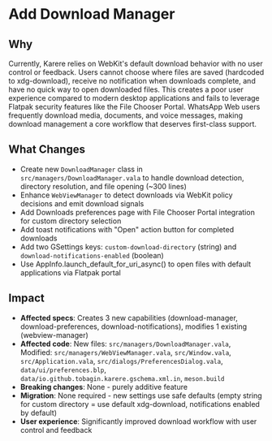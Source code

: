 # Add Download Manager

## Why
Currently, Karere relies on WebKit's default download behavior with no user control or feedback. Users cannot choose where files are saved (hardcoded to xdg-download), receive no notification when downloads complete, and have no quick way to open downloaded files. This creates a poor user experience compared to modern desktop applications and fails to leverage Flatpak security features like the File Chooser Portal. WhatsApp Web users frequently download media, documents, and voice messages, making download management a core workflow that deserves first-class support.

## What Changes
- Create new `DownloadManager` class in `src/managers/DownloadManager.vala` to handle download detection, directory resolution, and file opening (~300 lines)
- Enhance `WebViewManager` to detect downloads via WebKit policy decisions and emit download signals
- Add Downloads preferences page with File Chooser Portal integration for custom directory selection
- Add toast notifications with "Open" action button for completed downloads
- Add two GSettings keys: `custom-download-directory` (string) and `download-notifications-enabled` (boolean)
- Use AppInfo.launch_default_for_uri_async() to open files with default applications via Flatpak portal

## Impact
- **Affected specs**: Creates 3 new capabilities (download-manager, download-preferences, download-notifications), modifies 1 existing (webview-manager)
- **Affected code**: New files: `src/managers/DownloadManager.vala`, Modified: `src/managers/WebViewManager.vala`, `src/Window.vala`, `src/Application.vala`, `src/dialogs/PreferencesDialog.vala`, `data/ui/preferences.blp`, `data/io.github.tobagin.karere.gschema.xml.in`, `meson.build`
- **Breaking changes**: None - purely additive feature
- **Migration**: None required - new settings use safe defaults (empty string for custom directory = use default xdg-download, notifications enabled by default)
- **User experience**: Significantly improved download workflow with user control and feedback
